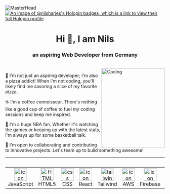 ![MasterHead](https://github.com/sd-indic/7goldenVampires/blob/main/New%20folder/j.gif?raw=true)
[![An image of @nilsharjes's Holopin badges, which is a link to view their full Holopin profile](https://holopin.me/nharjes)](https://holopin.io/@nharjes)


<h1 align="center">Hi 👋, I am Nils </h1>

<h3 align="center">an aspiring Web Developer from Germany </h3> 

<br />

<img align="right" alt="Coding" height="250" width="200" src="https://31.media.tumblr.com/4717a813263f471b0def42d70c835ad5/tumblr_mtw0ojDUCQ1ru39xmo1_500.gif">

🍕 I'm not just an aspiring developer; I'm also a pizza addict! When I'm not coding, you'll likely find me savoring a slice of my favorite pizza.

☕ I'm a coffee connoisseur. There's nothing like a good cup of coffee to fuel my coding sessions and keep me inspired.

🏀 I'm a huge NBA fan. Whether it's watching the games or keeping up with the latest stats, I'm always up for some basketball talk.

🤝 I'm open to collaborating and contributing to innovative projects. Let's team up to build something awesome!

<b />

---

<div style="display: flex; align-items: flex-start; align: center">
<table align="center">
  <tr>
<td align="center" width="96">
<img src="https://techstack-generator.vercel.app/js-icon.svg" alt="icon" width="40" height="40" />
      <br>JavaScript     
</td>
<td align="center" width="96">
<img src="https://skillicons.dev/icons?i=html" width="40" height="40" alt="HTML5" />
      <br>HTML5
</td>
<td align="center" width="96">
<img src="https://skillicons.dev/icons?i=css" width="40" height="40" alt="css" />
      <br>CSS
</td>
<td align="center" width="96">
<img src="https://techstack-generator.vercel.app/react-icon.svg" alt="icon" width="40" height="40" />
      <br>React
</td>
<td align="center" width="96">
<img src="https://www.vectorlogo.zone/logos/tailwindcss/tailwindcss-icon.svg" alt="tailwind" width="40" height="40"/>
      <br>Tailwind
 </td>
 <td align="center" width="96">
 <img src="https://techstack-generator.vercel.app/aws-icon.svg" alt="icon" width="40" height="40" />
      <br>AWS
</td>
<td align="center" width="96">
<img src="https://skillicons.dev/icons?i=firebase" alt="icon" width="40" height="40" />
      <br>Firebase
</td>
<td align="center" width="96">  
<img src="https://skillicons.dev/icons?i=vscode" width="40" height="40" alt="VsCode" />
      <br>VsCode
</td>
<td align="center" width="96">
<img src="https://techstack-generator.vercel.app/github-icon.svg" alt="icon" width="40" height="40" />
      <br>Github
</td>
</tr>
       </table>
</div>




